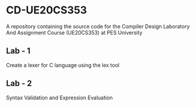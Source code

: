 # CD-UE20CS353

A repository containing the source code for the Compiler Design Laboratory  And Assignment Course (UE20CS353) at PES University

## Lab - 1
Create a lexer for C language using the lex tool

## Lab - 2
Syntax Validation and Expression Evaluation
